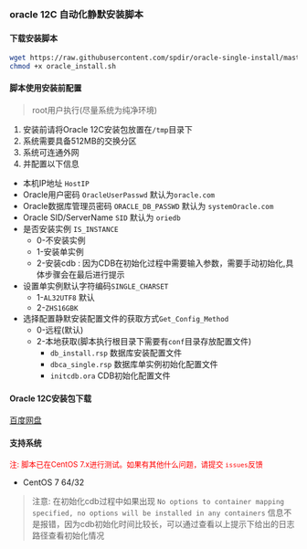 ### oracle 12C 自动化静默安装脚本

#### 下载安装脚本
```bash
wget https://raw.githubusercontent.com/spdir/oracle-single-install/master/oracle_install.sh && \ 
chmod +x oracle_install.sh
```

#### 脚本使用安装前配置
> root用户执行(尽量系统为纯净环境)
1. 安装前请将Oracle 12C安装包放置在`/tmp`目录下
2. 系统需要具备512MB的交换分区
3. 系统可连通外网
4. 并配置以下信息
  - 本机IP地址 `HostIP`
  - Oracle用户密码 `OracleUserPasswd` 默认为`oracle.com`
  - Oracle数据库管理员密码 `ORACLE_DB_PASSWD` 默认为 `systemOracle.com`
  - Oracle SID/ServerName `SID` 默认为 `oriedb`
  - 是否安装实例 `IS_INSTANCE`
    - 0-不安装实例
    - 1-安装单实例
    - 2-安装cdb : 因为CDB在初始化过程中需要输入参数，需要手动初始化,具体步骤会在最后进行提示
  - 设置单实例默认字符编码`SINGLE_CHARSET`
    - 1-`AL32UTF8` 默认
    - 2-`ZHS16GBK`
  - 选择配置静默安装配置文件的获取方式`Get_Config_Method`
    - 0-远程(默认)
    - 2-本地获取(脚本执行根目录下需要有`conf`目录存放配置文件)
      - `db_install.rsp`  数据库安装配置文件
      - `dbca_single.rsp`  数据库单实例初始化配置文件
      - `initcdb.ora`  CDB初始化配置文件

#### Oracle 12C安装包下载
[百度网盘](https://pan.baidu.com/s/1YvgmT0_Pm7y4O2XOxlFc3g)

#### 支持系统
<font color=red size=2>注: 脚本已在CentOS 7.x进行测试。如果有其他什么问题，请提交 `issues`反馈</font> 
- CentOS 7 64/32


>注意: 在初始化cdb过程中如果出现 `No options to container mapping specified, no options will be installed in any containers` 信息不是报错，因为cdb初始化时间比较长，可以通过查看以上提示下给出的日志路径查看初始化情况
